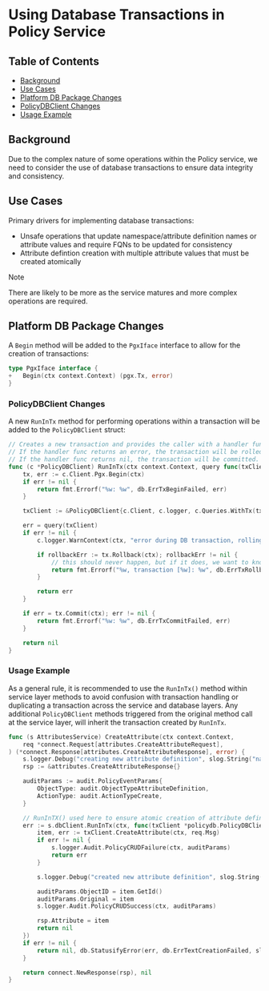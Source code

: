 # Using Database Transactions in Policy Service

## Table of Contents

- [Background](#background)
- [Use Cases](#use-cases)
- [Platform DB Package Changes](#platform-db-package-changes)
- [PolicyDBClient Changes](#policydbclient-changes)
- [Usage Example](#usage-example)

## Background

Due to the complex nature of some operations within the Policy service, we need to consider the use of database transactions to ensure data integrity and consistency.

## Use Cases

Primary drivers for implementing database transactions:
- Unsafe operations that update namespace/attribute definition names or attribute values and require FQNs to be updated for consistency
- Attribute defintion creation with multiple attribute values that must be created atomically

> [!NOTE]
> There are likely to be more as the service matures and more complex operations are required.

## Platform DB Package Changes

A `Begin` method will be added to the `PgxIface` interface to allow for the creation of transactions:

```go
type PgxIface interface {
+	Begin(ctx context.Context) (pgx.Tx, error)
}
```

### PolicyDBClient Changes

A new `RunInTx` method for performing operations within a transaction will be added to the `PolicyDBClient` struct:


```go
// Creates a new transaction and provides the caller with a handler func to perform operations within the transaction.
// If the handler func returns an error, the transaction will be rolled back.
// If the handler func returns nil, the transaction will be committed. 
func (c *PolicyDBClient) RunInTx(ctx context.Context, query func(txClient *PolicyDBClient) error) error {
	tx, err := c.Client.Pgx.Begin(ctx)
	if err != nil {
		return fmt.Errorf("%w: %w", db.ErrTxBeginFailed, err)
	}

	txClient := &PolicyDBClient{c.Client, c.logger, c.Queries.WithTx(tx), c.listCfg}

	err = query(txClient)
	if err != nil {
		c.logger.WarnContext(ctx, "error during DB transaction, rolling back")

		if rollbackErr := tx.Rollback(ctx); rollbackErr != nil {
			// this should never happen, but if it does, we want to know about it
			return fmt.Errorf("%w, transaction [%w]: %w", db.ErrTxRollbackFailed, err, rollbackErr)
		}

		return err
	}

	if err = tx.Commit(ctx); err != nil {
		return fmt.Errorf("%w: %w", db.ErrTxCommitFailed, err)
	}

	return nil
}
```

### Usage Example

As a general rule, it is recommended to use the `RunInTx()` method within service layer methods to avoid confusion with transaction handling or duplicating a transaction across the service and database layers.  Any additional `PolicyDBClient` methods triggered from the original method call at the service layer, will inherit the transaction created by `RunInTx`.

```go
func (s AttributesService) CreateAttribute(ctx context.Context,
	req *connect.Request[attributes.CreateAttributeRequest],
) (*connect.Response[attributes.CreateAttributeResponse], error) {
	s.logger.Debug("creating new attribute definition", slog.String("name", req.Msg.GetName()))
	rsp := &attributes.CreateAttributeResponse{}

	auditParams := audit.PolicyEventParams{
		ObjectType: audit.ObjectTypeAttributeDefinition,
		ActionType: audit.ActionTypeCreate,
	}

    // RunInTX() used here to ensure atomic creation of attribute definition and all values
	err := s.dbClient.RunInTx(ctx, func(txClient *policydb.PolicyDBClient) error {
		item, err := txClient.CreateAttribute(ctx, req.Msg)
		if err != nil {
			s.logger.Audit.PolicyCRUDFailure(ctx, auditParams)
			return err
		}

		s.logger.Debug("created new attribute definition", slog.String("name", req.Msg.GetName()))

		auditParams.ObjectID = item.GetId()
		auditParams.Original = item
		s.logger.Audit.PolicyCRUDSuccess(ctx, auditParams)

		rsp.Attribute = item
		return nil
	})
	if err != nil {
		return nil, db.StatusifyError(err, db.ErrTextCreationFailed, slog.String("attribute", req.Msg.String()))
	}

	return connect.NewResponse(rsp), nil
}
```